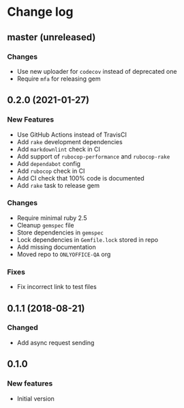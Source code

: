 # Change log

## master (unreleased)

### Changes

* Use new uploader for `codecov` instead of deprecated one
* Require `mfa` for releasing gem

## 0.2.0 (2021-01-27)

### New Features

* Use GitHub Actions instead of TravisCI
* Add `rake` development dependencies
* Add `markdownlint` check in CI
* Add support of `rubocop-performance` and `rubocop-rake`
* Add `dependabot` config
* Add `rubocop` check in CI
* Add CI check that 100% code is documented
* Add `rake` task to release gem

### Changes

* Require minimal ruby 2.5
* Cleanup `gemspec` file
* Store dependencies in `gemspec`
* Lock dependencies in `Gemfile.lock` stored in repo
* Add missing documentation
* Moved repo to `ONLYOFFICE-QA` org

### Fixes

* Fix incorrect link to test files

## 0.1.1 (2018-08-21)

### Changed

* Add async request sending

## 0.1.0

### New features

* Initial version
